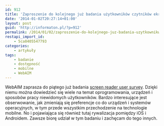 ```yaml
---
id: 912
title: 'Zaproszenie do kolejnego już badania użytkowników czytników ekranu'
date: '2014-01-02T20:27:14+01:00'
layout: post
guid: 'http://informaton.pl/?p=912'
permalink: /2014/01/02/zaproszenie-do-kolejnego-juz-badania-uzytkownikw-czytnikw-ekranu/
restapi_import_id:
    - 5ca8405547793
categories:
    - artykuły
tags:
    - badanie
    - dostępność
    - mobilne
    - WebAIM
---
```


WebAIM zaprasza do piątego już badania [screen reader user survey](http://webaim.org/projects/screenreadersurvey5/). Dzięki niemu można dowiedzieć się wiele na temat oprogramowania, urządzeń i sposobów pracy niewidomych użytkowników. Bardzo interesujące jest obserwowanie, jak zmieniają się preferencje co do urządzeń i systemów operacyjnych, w tym przede wszystkim przechodzenie na technologie mobilne. No i pojawiająca się również tutaj rywalizacja pomiędzy iOS i Androidem. Zawsze biorę udział w tym badaniu i zachęcam do tego innych.